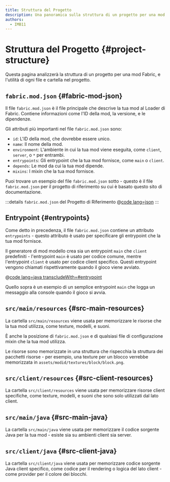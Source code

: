 ```yaml
---
title: Struttura del Progetto
description: Una panoramica sulla struttura di un progetto per una mod Fabric.
authors:
  - IMB11
---
```


# Struttura del Progetto {#project-structure}

Questa pagina analizzerà la struttura di un progetto per una mod Fabric, e l'utilità di ogni file e cartella nel progetto.

## `fabric.mod.json` {#fabric-mod-json}

Il file `fabric.mod.json` è il file principale che descrive la tua mod al Loader di Fabric. Contiene informazioni come l'ID della mod, la versione, e le dipendenze.

Gli attributi più importanti nel file `fabric.mod.json` sono:

- `id`: L'ID della mod, che dovrebbe essere unico.
- `name`: Il nome della mod.
- `environment`: L'ambiente in cui la tua mod viene eseguita, come `client`, `server`, o `*` per entrambi.
- `entrypoints`: Gli entrypoint che la tua mod fornisce, come `main` o `client`.
- `depends`: Le mod da cui la tua mod dipende.
- `mixins`: I mixin che la tua mod fornisce.

Puoi trovare un esempio del file `fabric.mod.json` sotto - questo è il file `fabric.mod.json` per il progetto di riferimento su cui è basato questo sito di documentazione.

:::details `fabric.mod.json` del Progetto di Riferimento
@[code lang=json](@/reference/latest/src/main/resources/fabric.mod.json)
:::

## Entrypoint {#entrypoints}

Come detto in precedenza, il file `fabric.mod.json` contiene un attributo `entrypoints` - questo attributo è usato per specificare gli entrypoint che la tua mod fornisce.

Il generatore di mod modello crea sia un entrypoint `main` che `client` predefiniti - l'entrypoint `main` è usato per codice comune, mentre l'entrypoint `client` è usato per codice client specifico. Questi entrypoint vengono chiamati rispettivamente quando il gioco viene avviato.

@[code lang=java transcludeWith=#entrypoint](@/reference/latest/src/main/java/com/example/docs/FabricDocsReference.java)

Quello sopra è un esempio di un semplice entrypoint `main` che logga un messaggio alla console quando il gioco si avvia.

## `src/main/resources` {#src-main-resources}

La cartella `src/main/resources` viene usata per memorizzare le risorse che la tua mod utilizza, come texture, modelli, e suoni.

È anche la posizione di `fabric.mod.json` e di qualsiasi file di configurazione mixin che la tua mod utilizza.

Le risorse sono memorizzate in una struttura che rispecchia la struttura dei pacchetti risorse - per esempio, una texture per un blocco verrebbe memorizzata in `assets/modid/textures/block/block.png`.

## `src/client/resources` {#src-client-resources}

La cartella `src/client/resources` viene usata per memorizzare risorse client specifiche, come texture, modelli, e suoni che sono solo utilizzati dal lato client.

## `src/main/java` {#src-main-java}

La cartella `src/main/java` viene usata per memorizzare il codice sorgente Java per la tua mod - esiste sia su ambienti client sia server.

## `src/client/java` {#src-client-java}

La cartella `src/client/java` viene usata per memorizzare codice sorgente Java client specifico, come codice per il rendering o logica del lato client - come provider per il colore dei blocchi.
